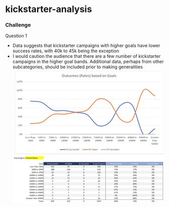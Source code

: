 # kickstarter-analysis

### Challenge
Question 1
- Data suggests that kickstarter campaigns with higher goals have lower success rates, with 40k to 45k being the exception
- I would caution the audience that there are a few number of kickstarter campaigns in the higher goal bands.  Additional data, perhaps from other subcategories, should be included prior to making generalities
![Outcomes based on Goals - Graph](https://github.com/gyunker/kickstarter-analysis/blob/master/Outcomes%20based%20on%20Goals.png)
![Outcomes based on Goals 0 Data Grid](https://github.com/gyunker/kickstarter-analysis/blob/master/Outcomes%20based%20on%20Goals%20-%20Data%20Grid.png)
